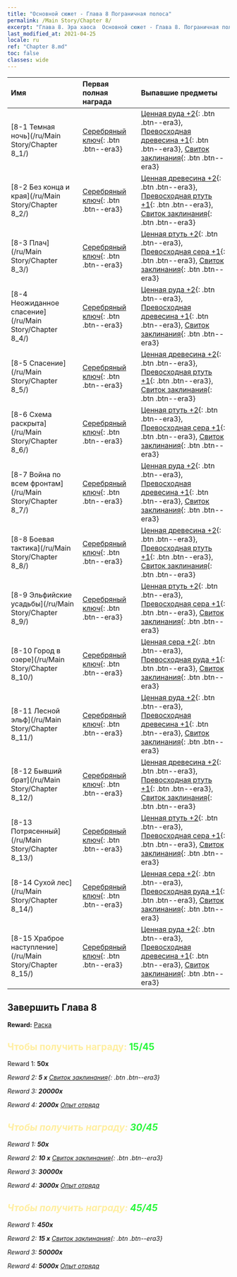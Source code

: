```yaml
---
title: "Основной сюжет - Глава 8 Пограничная полоса"
permalink: /Main Story/Chapter 8/
excerpt: "Глава 8. Эра хаоса  Основной сюжет - Глава 8. Пограничная полоса"
last_modified_at: 2021-04-25
locale: ru
ref: "Chapter 8.md"
toc: false
classes: wide
---
```


  | Имя |  Первая полная награда | Выпавшие предметы |
  |:------------|:------------|:------------| 
  | [8-1 Темная ночь](/ru/Main Story/Chapter 8_1/) | [Серебряный ключ](/ItemsRU/con_693/){: .btn .btn--era3} | [Ценная руда +2](/ItemsRU/mat_26/){: .btn .btn--era3}, [Превосходная древесина +1](/ItemsRU/mat_20/){: .btn .btn--era3}, [Свиток заклинания](/ItemsRU/con_694/){: .btn .btn--era3} |
  | [8-2 Без конца и края](/ru/Main Story/Chapter 8_2/) | [Серебряный ключ](/ItemsRU/con_693/){: .btn .btn--era3} | [Ценная древесина +2](/ItemsRU/mat_27/){: .btn .btn--era3}, [Превосходная ртуть +1](/ItemsRU/mat_21/){: .btn .btn--era3}, [Свиток заклинания](/ItemsRU/con_694/){: .btn .btn--era3} |
  | [8-3 Плач](/ru/Main Story/Chapter 8_3/) | [Серебряный ключ](/ItemsRU/con_693/){: .btn .btn--era3} | [Ценная ртуть +2](/ItemsRU/mat_28/){: .btn .btn--era3}, [Превосходная сера +1](/ItemsRU/mat_22/){: .btn .btn--era3}, [Свиток заклинания](/ItemsRU/con_694/){: .btn .btn--era3} |
  | [8-4 Неожиданное спасение](/ru/Main Story/Chapter 8_4/) | [Серебряный ключ](/ItemsRU/con_693/){: .btn .btn--era3} | [Ценная руда +2](/ItemsRU/mat_26/){: .btn .btn--era3}, [Превосходная древесина +1](/ItemsRU/mat_20/){: .btn .btn--era3}, [Свиток заклинания](/ItemsRU/con_694/){: .btn .btn--era3} |
  | [8-5 Спасение](/ru/Main Story/Chapter 8_5/) | [Серебряный ключ](/ItemsRU/con_693/){: .btn .btn--era3} | [Ценная древесина +2](/ItemsRU/mat_27/){: .btn .btn--era3}, [Превосходная ртуть +1](/ItemsRU/mat_21/){: .btn .btn--era3}, [Свиток заклинания](/ItemsRU/con_694/){: .btn .btn--era3} |
  | [8-6 Схема раскрыта](/ru/Main Story/Chapter 8_6/) | [Серебряный ключ](/ItemsRU/con_693/){: .btn .btn--era3} | [Ценная ртуть +2](/ItemsRU/mat_28/){: .btn .btn--era3}, [Превосходная сера +1](/ItemsRU/mat_22/){: .btn .btn--era3}, [Свиток заклинания](/ItemsRU/con_694/){: .btn .btn--era3} |
  | [8-7 Война по всем фронтам](/ru/Main Story/Chapter 8_7/) | [Серебряный ключ](/ItemsRU/con_693/){: .btn .btn--era3} | [Ценная руда +2](/ItemsRU/mat_26/){: .btn .btn--era3}, [Превосходная древесина +1](/ItemsRU/mat_20/){: .btn .btn--era3}, [Свиток заклинания](/ItemsRU/con_694/){: .btn .btn--era3} |
  | [8-8 Боевая тактика](/ru/Main Story/Chapter 8_8/) | [Серебряный ключ](/ItemsRU/con_693/){: .btn .btn--era3} | [Ценная древесина +2](/ItemsRU/mat_27/){: .btn .btn--era3}, [Превосходная ртуть +1](/ItemsRU/mat_21/){: .btn .btn--era3}, [Свиток заклинания](/ItemsRU/con_694/){: .btn .btn--era3} |
  | [8-9 Эльфийские усадьбы](/ru/Main Story/Chapter 8_9/) | [Серебряный ключ](/ItemsRU/con_693/){: .btn .btn--era3} | [Ценная ртуть +2](/ItemsRU/mat_28/){: .btn .btn--era3}, [Превосходная сера +1](/ItemsRU/mat_22/){: .btn .btn--era3}, [Свиток заклинания](/ItemsRU/con_694/){: .btn .btn--era3} |
  | [8-10 Город в озере](/ru/Main Story/Chapter 8_10/) | [Серебряный ключ](/ItemsRU/con_693/){: .btn .btn--era3} | [Ценная сера +2](/ItemsRU/mat_29/){: .btn .btn--era3}, [Превосходная руда +1](/ItemsRU/mat_19/){: .btn .btn--era3}, [Свиток заклинания](/ItemsRU/con_694/){: .btn .btn--era3} |
  | [8-11 Лесной эльф](/ru/Main Story/Chapter 8_11/) | [Серебряный ключ](/ItemsRU/con_693/){: .btn .btn--era3} | [Ценная руда +2](/ItemsRU/mat_26/){: .btn .btn--era3}, [Превосходная древесина +1](/ItemsRU/mat_20/){: .btn .btn--era3}, [Свиток заклинания](/ItemsRU/con_694/){: .btn .btn--era3} |
  | [8-12 Бывший брат](/ru/Main Story/Chapter 8_12/) | [Серебряный ключ](/ItemsRU/con_693/){: .btn .btn--era3} | [Ценная древесина +2](/ItemsRU/mat_27/){: .btn .btn--era3}, [Превосходная ртуть +1](/ItemsRU/mat_21/){: .btn .btn--era3}, [Свиток заклинания](/ItemsRU/con_694/){: .btn .btn--era3} |
  | [8-13 Потрясенный](/ru/Main Story/Chapter 8_13/) | [Серебряный ключ](/ItemsRU/con_693/){: .btn .btn--era3} | [Ценная ртуть +2](/ItemsRU/mat_28/){: .btn .btn--era3}, [Превосходная сера +1](/ItemsRU/mat_22/){: .btn .btn--era3}, [Свиток заклинания](/ItemsRU/con_694/){: .btn .btn--era3} |
  | [8-14 Сухой лес](/ru/Main Story/Chapter 8_14/) | [Серебряный ключ](/ItemsRU/con_693/){: .btn .btn--era3} | [Ценная сера +2](/ItemsRU/mat_29/){: .btn .btn--era3}, [Превосходная руда +1](/ItemsRU/mat_19/){: .btn .btn--era3}, [Свиток заклинания](/ItemsRU/con_694/){: .btn .btn--era3} |
  | [8-15 Храброе наступление](/ru/Main Story/Chapter 8_15/) | [Серебряный ключ](/ItemsRU/con_693/){: .btn .btn--era3} | [Ценная руда +2](/ItemsRU/mat_26/){: .btn .btn--era3}, [Превосходная древесина +1](/ItemsRU/mat_20/){: .btn .btn--era3}, [Свиток заклинания](/ItemsRU/con_694/){: .btn .btn--era3} |


## Завершить Глава 8

 **Reward:** [Раска](/ru/heroes/Rashka/)



## <span style="color: #ffeea0">Чтобы получить награду: </span><span style="color: #27f73a">15/45</span>

 Reward 1:  **50x** <i class="fas fa-gem"/>

 Reward 2: **5 x** [Свиток заклинания](/ItemsRU/con_694/){: .btn .btn--era3}

 Reward 3:  **20000x** <i class="fas fa-coins"/>

 Reward 4:  **2000x** [Опыт отряда](/ItemsRU/con_902/)



## <span style="color: #ffeea0">Чтобы получить награду: </span><span style="color: #27f73a">30/45</span>

 Reward 1:  **50x** <i class="fas fa-gem"/>

 Reward 2: **10 x** [Свиток заклинания](/ItemsRU/con_694/){: .btn .btn--era3}

 Reward 3:  **30000x** <i class="fas fa-coins"/>

 Reward 4:  **3000x** [Опыт отряда](/ItemsRU/con_902/)



## <span style="color: #ffeea0">Чтобы получить награду: </span><span style="color: #27f73a">45/45</span>

 Reward 1:  **450x** <i class="fas fa-gem"/>

 Reward 2: **15 x** [Свиток заклинания](/ItemsRU/con_694/){: .btn .btn--era3}

 Reward 3:  **50000x** <i class="fas fa-coins"/>

 Reward 4:  **5000x** [Опыт отряда](/ItemsRU/con_902/)

